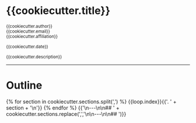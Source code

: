 # {{cookiecutter.title}}

<small>{{cookiecutter.author}}</small>  
<small>{{cookiecutter.email}}</small>  
<small>{{cookiecutter.affiliation}}</small>  
  
<small>{{cookiecutter.date}}</small>
  
<small>{{cookiecutter.description}}</small>  

---

# Outline

{% for section in cookiecutter.sections.split(',') %}
{{loop.index}}{{'. ' + section + '\n'}}
{% endfor %}
{{'\n---\n\n## ' + cookiecutter.sections.replace(',','\n\n---\n\n## ')}}
